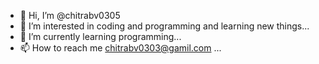 - 👋 Hi, I’m @chitrabv0305
- 👀 I’m interested in coding and programming and learning new things...
- 🌱 I’m currently learning programming...
- 📫 How to reach me chitrabv0303@gamil.com ...

<!---
chitrabv0305/chitrabv0305 is a ✨ special ✨ repository because its `README.md` (this file) appears on your GitHub profile.
You can click the Preview link to take a look at your changes.
--->
